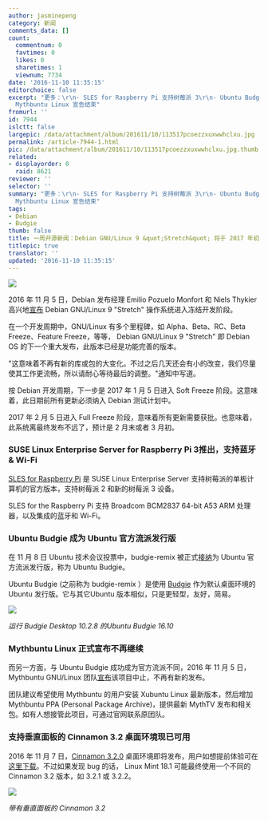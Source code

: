 ```yaml
---
author: jasminepeng
category: 新闻
comments_data: []
count:
  commentnum: 0
  favtimes: 0
  likes: 0
  sharetimes: 1
  viewnum: 7734
date: '2016-11-10 11:35:15'
editorchoice: false
excerpt: "更多：\r\n- SLES for Raspberry Pi 支持树莓派 3\r\n- Ubuntu Budgie 正式成为官方流派\r\n-
  Mythbuntu Linux 宣告结束"
fromurl: ''
id: 7944
islctt: false
largepic: /data/attachment/album/201611/10/113517pcoezzxuxwwhclxu.jpg
permalink: /article-7944-1.html
pic: /data/attachment/album/201611/10/113517pcoezzxuxwwhclxu.jpg.thumb.jpg
related:
- displayorder: 0
  raid: 8621
reviewer: ''
selector: ''
summary: "更多：\r\n- SLES for Raspberry Pi 支持树莓派 3\r\n- Ubuntu Budgie 正式成为官方流派\r\n-
  Mythbuntu Linux 宣告结束"
tags:
- Debian
- Budgie
thumb: false
title: 一周开源新闻：Debian GNU/Linux 9 &quot;Stretch&quot; 将于 2017 年初发布
titlepic: true
translator: ''
updated: '2016-11-10 11:35:15'
---
```


![](/data/attachment/album/201611/10/113517pcoezzxuxwwhclxu.jpg)


2016 年 11 月 5 日，Debian 发布经理 Emilio Pozuelo Monfort 和 Niels Thykier 高兴地[宣布](https://lists.debian.org/debian-devel-announce/2016/11/msg00002.html) Debian GNU/Linux 9 "Stretch" 操作系统进入冻结开发阶段。


在一个开发周期中，GNU/Linux 有多个里程碑，如 Alpha、Beta、RC、Beta Freeze、Feature Freeze，等等， Debian GNU/Linux 9 "Stretch" 即 Debian OS 的下一个重大发布，此版本已经是功能完善的版本。


"这意味着不再有新的库或包的大变化。不过之后几天还会有小的改变，我们尽量使其工作更流畅，所以请耐心等待最后的调整。"通知中写道。


按 Debian 开发周期，下一步是 2017 年 1 月 5 日进入 Soft Freeze 阶段。这意味着，此日期前所有更新必须纳入 Debian 测试计划中。


2017 年 2 月 5 日进入 Full Freeze 阶段，意味着所有更新需要获批。也意味着，此系统离最终发布不远了，预计是 2 月末或者 3 月初。


### SUSE Linux Enterprise Server for Raspberry Pi 3推出，支持蓝牙 & Wi-Fi


[SLES for Raspberry Pi](http://tinyurl.com/slespi) 是 SUSE Linux Enterprise Server 支持树莓派的单板计算机的官方版本，支持树莓派 2 和新的树莓派 3 设备。


SLES for the Raspberry Pi 支持 Broadcom BCM2837 64-bit A53 ARM 处理器，以及集成的蓝牙和 Wi-Fi。


### Ubuntu Budgie 成为 Ubuntu 官方流派发行版


在 11 月 8 日 Ubuntu 技术会议投票中，budgie-remix 被正式[接纳](https://budgie-remix.org/2016/11/08/its-official/)为 Ubuntu 官方流派发行版，称为 Ubuntu Budgie。


Ubuntu Budgie (之前称为 budgie-remix ）是使用 [Budgie](https://solus-project.com/budgie/) 作为默认桌面环境的 Ubuntu 发行版。它与其它Ubuntu 版本相似，只是更轻型，友好，简易。


![](/data/attachment/album/201611/10/113518jbmpyp664x40p63z.jpg)


*运行 Budgie Desktop 10.2.8 的Ubuntu Budgie 16.10*


### Mythbuntu Linux 正式宣布不再继续


而另一方面，与 Ubuntu Budgie 成功成为官方流派不同，2016 年 11 月 5 日，Mythbuntu GNU/Linux 团队[宣布](https://sites.google.com/a/mythbuntu.org/website/home/news/mythbuntusolongandthanksforallthefish)该项目中止，不再有新的发布。


团队建议希望使用 Mythbuntu 的用户安装 Xubuntu Linux 最新版本，然后增加 Mythbuntu PPA (Personal Package Archive)，提供最新 MythTV 发布和相关包。如有人想接管此项目，可通过官网联系原团队。


### 支持垂直面板的 Cinnamon 3.2 桌面环境现已可用


2016 年 11 月 7 日，[Cinnamon 3.2.0](https://github.com/linuxmint/Cinnamon/releases/tag/3.2.0) 桌面环境即将发布，用户如想提前体验可在[这里下载](http://linux.softpedia.com/get/Desktop-Environment/Window-Managers/Cinnamon-98277.shtml)。不过如果发现 bug 的话， Linux Mint 18.1 可能最终使用一个不同的 Cinnamon 3.2 版本，如 3.2.1 或 3.2.2。


![](/data/attachment/album/201611/10/113518lqzoqaq7n4wd1a8w.jpg)


*带有垂直面板的 Cinnamon 3.2*